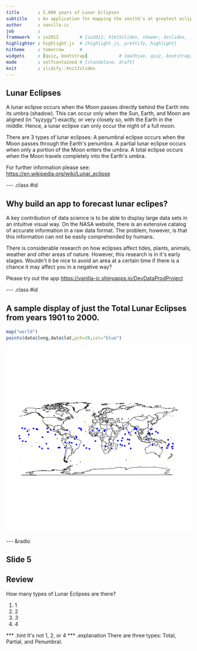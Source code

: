 ```yaml
---
title       : 5,000 years of Lunar Eclipses
subtitle    : An application for mapping the zenith's at greatest eclipse.
author      : vanilla-ic
job         : 
framework   : io2012        # {io2012, html5slides, shower, dzslides, ...}
highlighter : highlight.js  # {highlight.js, prettify, highlight}
hitheme     : tomorrow      # 
widgets     : [quiz, bootstrap]            # {mathjax, quiz, bootstrap}
mode        : selfcontained # {standalone, draft}
knit        : slidify::knit2slides
---
```


## Lunar Eclipses


A lunar eclipse occurs when the Moon passes directly behind the Earth into its umbra (shadow). This can occur only when the Sun, Earth, and Moon are aligned (in "syzygy") exactly, or very closely so, with the Earth in the middle. Hence, a lunar eclipse can only occur the night of a full moon. 


There are 3 types of lunar eclipses: A penumbral eclipse occurs when the Moon passes through the Earth's penumbra. A partial lunar eclipse occurs when only a portion of the Moon enters the umbra. 
A total eclipse occurs when the Moon travels completely into the Earth's umbra.

For further information please see:
https://en.wikipedia.org/wiki/Lunar_eclipse


--- .class #id 


## Why build an app to forecast lunar eclipes?

A key contribution of data science is to be able to display large data sets in an intuitive visual way. On the NASA website, there is an extensive catalog of accurate information in a raw data format.
The problem, however, is that this information can not be easily comprehended by humans.

There is considerable research on how eclipses affect tides, plants, animals, weather and other areas of nature. However, this research is in it's early stages. Wouldn't it be nice to avoid an area at a certain time if there is a chance it may affect you in a negative way?

Please try out the app  https://vanilla-ic.shinyapps.io/DevDataProdProject


--- .class #id 

## A sample display of just the Total Lunar Eclipses from years 1901 to 2000.




```r
map("world")
points(data$long,data$lat,pch=20,col="blue")
```

![plot of chunk unnamed-chunk-2](assets/fig/unnamed-chunk-2.png) 



--- &radio

## Slide 5
## Review


How many types of Lunar Eclipses are there?

1. 1
2. 2
3. _3_
4. 4

*** .hint 
It's not 1, 2, or 4
*** .explanation 
There are three types: Total, Partial, and Penumbral.





